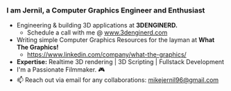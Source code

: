 ### I am Jernil, a Computer Graphics Engineer and Enthusiast

- Engineering & building 3D applications at **3DENGINERD.**
  - Schedule a call with me @ www.3denginerd.com
- Writing simple Computer Graphics Resources for the layman at **What The Graphics!**
  - https://www.linkedin.com/company/what-the-graphics/
- **Expertise:** Realtime 3D rendering | 3D Scripting | Fullstack Development
- I'm a Passionate Filmmaker. 🎮
- 📫 Reach out via email for any collaborations: mikejernil96@gmail.com
